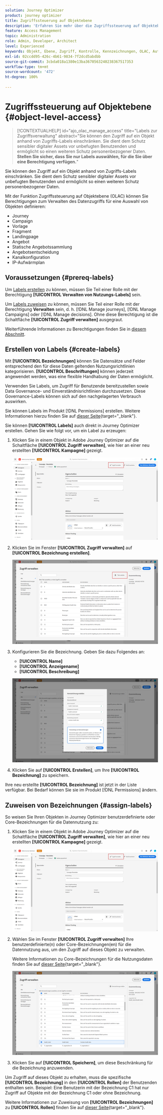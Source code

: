 ```yaml
---
solution: Journey Optimizer
product: journey optimizer
title: Zugriffssteuerung auf Objektebene
description: 'Erfahren Sie mehr über die Zugriffssteuerung auf Objektebene, mit der Sie Berechtigungen zum Verwalten des Datenzugriffs für eine Auswahl von Objekten definieren können:'
feature: Access Management
topic: Administration
role: Admin, Developer, Architect
level: Experienced
keywords: Objekt, Ebene, Zugriff, Kontrolle, Kennzeichnungen, OLAC, Autorisierung
exl-id: 02ccdd95-426c-4b61-9834-7f2dcd5abdbb
source-git-commit: 3cbda018a1380e13ba3670563240238367517353
workflow-type: tm+mt
source-wordcount: '472'
ht-degree: 100%

---
```


# Zugriffssteuerung auf Objektebene {#object-level-access}

>[!CONTEXTUALHELP]
>id="ajo_olac_manage_access"
>title="Labels zur Zugriffsverwaltung"
>abstract="Sie können den Zugriff auf ein Objekt anhand von Zugriffs-Labels einschränken. Sie dient dem Schutz sensibler digitaler Assets vor unbefugten Benutzenden und ermöglicht so einen weiteren Schutz personenbezogener Daten. **Stellen Sie sicher, dass Sie nur Labels auswählen, für die Sie über eine Berechtigung verfügen.**"

Sie können den Zugriff auf ein Objekt anhand von Zugriffs-Labels einschränken. Sie dient dem Schutz sensibler digitaler Assets vor unbefugten Benutzenden und ermöglicht so einen weiteren Schutz personenbezogener Daten.

Mit der Funktion Zugriffssteuerung auf Objektebene (OLAC) können Sie Berechtigungen zum Verwalten des Datenzugriffs für eine Auswahl von Objekten definieren:

* Journey
* Campaign
* Vorlage
* Fragment
* Landingpage
* Angebot
* Statische Angebotssammlung
* Angebotsentscheidung
* Kanalkonfiguration
* IP-Aufwärmplan


## Voraussetzungen {#prereq-labels}

Um [Labels erstellen](#create-labels) zu können, müssen Sie Teil einer Rolle mit der Berechtigung **[!UICONTROL Verwalten von Nutzungs-Labels]** sein.

Um [Labels zuweisen](#assign-labels) zu können, müssen Sie Teil einer Rolle mit der Berechtigung **Verwalten** sein, d. h. [!DNL Manage journeys], [!DNL Manage Campaigns] oder [!DNL Manage decisions]. Ohne diese Berechtigung ist die Schaltfläche **[!UICONTROL Zugriff verwalten]** ausgegraut.

Weiterführende Informationen zu Berechtigungen finden Sie in [diesem Abschnitt](../administration/permissions.md).

## Erstellen von Labels {#create-labels}

Mit **[!UICONTROL Bezeichnungen]** können Sie Datensätze und Felder entsprechend den für diese Daten geltenden Nutzungsrichtlinien kategorisieren. **[!UICONTROL Beschriftungen]** können jederzeit angewendet werden, was eine flexible Handhabung der Daten ermöglicht.

Verwenden Sie Labels, um Zugriff für Benutzende bereitzustellen sowie Data Governance- und Einverständnisrichtlinien durchzusetzen. Diese Governance-Labels können sich auf den nachgelagerten Verbrauch auswirken.

Sie können Labels im Produkt [!DNL Permissions] erstellen. Weitere Informationen hierzu finden Sie auf [dieser Seite](https://experienceleague.adobe.com/docs/experience-platform/access-control/abac/permissions-ui/labels.html?lang=de){target="_blank"}.

Sie können **[!UICONTROL Labels]** auch direkt in Journey Optimizer erstellen. Gehen Sie wie folgt vor, um ein Label zu erzeugen:

1. Klicken Sie in einem Objekt in Adobe Journey Optimizer auf die Schaltfläche **[!UICONTROL Zugriff verwalten]**, wie hier an einer neu erstellten **[!UICONTROL Kampagne]** gezeigt.

   ![](assets/olac_1.png)

1. Klicken Sie im Fenster **[!UICONTROL Zugriff verwalten]** auf **[!UICONTROL Bezeichnung erstellen]**.

   ![](assets/olac_2.png)

1. Konfigurieren Sie die Bezeichnung. Geben Sie dazu Folgendes an:
   * **[!UICONTROL Name]**
   * **[!UICONTROL Anzeigename]**
   * **[!UICONTROL Beschreibung]**

   ![](assets/olac_3.png)

1. Klicken Sie auf **[!UICONTROL Erstellen]**, um Ihre **[!UICONTROL Bezeichnung]** zu speichern.

Ihre neu erstellte **[!UICONTROL Bezeichnung]** ist jetzt in der Liste verfügbar. Bei Bedarf können Sie sie im Produkt [!DNL Permissions] ändern.

## Zuweisen von Bezeichnungen {#assign-labels}

So weisen Sie Ihren Objekten in Journey Optimizer benutzerdefinierte oder Core-Bezeichnungen für die Datennutzung zu:

1. Klicken Sie in einem Objekt in Adobe Journey Optimizer auf die Schaltfläche **[!UICONTROL Zugriff verwalten]**, wie hier an einer neu erstellten **[!UICONTROL Kampagne]** gezeigt.

   ![](assets/olac_1.png)

1. Wählen Sie im Fenster **[!UICONTROL Zugriff verwalten]** Ihre benutzerdefinierte(n) oder Core-Bezeichnungen(en) für die Datennutzung aus, um den Zugriff auf dieses Objekt zu verwalten.

   Weitere Informationen zu Core-Bezeichnungen für die Nutzungsdaten finden Sie auf [dieser Seite](https://experienceleague.adobe.com/docs/experience-platform/data-governance/labels/reference.html?lang=de){target="_blank"}.

   ![](assets/olac_4.png)

1. Klicken Sie auf **[!UICONTROL Speichern]**, um diese Beschränkung für die Bezeichnung anzuwenden.

Um Zugriff auf dieses Objekt zu erhalten, muss die spezifische **[!UICONTROL Bezeichnung]** in den **[!UICONTROL Rollen]** der Benutzenden enthalten sein.
Beispiel: Eine Benutzerin mit der Bezeichnung C1 hat nur Zugriff auf Objekte mit der Bezeichnung C1 oder ohne Bezeichnung.

Weitere Informationen zur Zuweisung von **[!UICONTROL Bezeichnungen]** zu **[!UICONTROL Rollen]** finden Sie auf [dieser Seite](https://experienceleague.adobe.com/docs/experience-platform/access-control/abac/permissions-ui/permissions.html?lang=de#manage-labels-for-a-role){target="_blank"}.